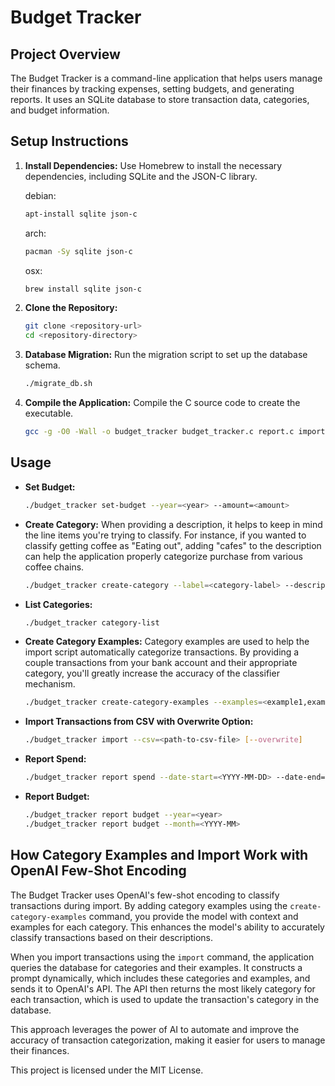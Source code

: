 # Budget Tracker

## Project Overview

The Budget Tracker is a command-line application that helps users manage their finances by tracking expenses, setting budgets, and generating reports. It uses an SQLite database to store transaction data, categories, and budget information.

## Setup Instructions

1. **Install Dependencies:**
   Use Homebrew to install the necessary dependencies, including SQLite and the JSON-C library.

   debian:

   ```bash
   apt-install sqlite json-c
   ```

   arch:

   ```bash
   pacman -Sy sqlite json-c
   ```

   osx:

   ```bash
   brew install sqlite json-c
   ```

2. **Clone the Repository:**

   ```bash
   git clone <repository-url>
   cd <repository-directory>
   ```

3. **Database Migration:**
   Run the migration script to set up the database schema.

   ```bash
   ./migrate_db.sh
   ```

4. **Compile the Application:**
   Compile the C source code to create the executable.
   ```bash
   gcc -g -O0 -Wall -o budget_tracker budget_tracker.c report.c import.c category.c -lsqlite3 -ljson-c -lcurl
   ```

## Usage

- **Set Budget:**

  ```bash
  ./budget_tracker set-budget --year=<year> --amount=<amount>
  ```

- **Create Category:**
  When providing a description, it helps to keep in mind the line items you're trying to classify. For instance, if you
  wanted to classify getting coffee as "Eating out", adding "cafes" to the description can help the application properly
  categorize purchase from various coffee chains.

  ```bash
  ./budget_tracker create-category --label=<category-label> --description=<category-description>
  ```

- **List Categories:**

  ```bash
  ./budget_tracker category-list
  ```

- **Create Category Examples:**
  Category examples are used to help the import script automatically categorize transactions. By providing a couple transactions from your bank account and their appropriate category, you'll greatly increase the accuracy of the classifier mechanism.

  ```bash
  ./budget_tracker create-category-examples --examples=<example1,example2> --category-id=<category-id>
  ```

- **Import Transactions from CSV with Overwrite Option:**

  ```bash
  ./budget_tracker import --csv=<path-to-csv-file> [--overwrite]
  ```

- **Report Spend:**

  ```bash
  ./budget_tracker report spend --date-start=<YYYY-MM-DD> --date-end=<YYYY-MM-DD> [--agg=<yearly|monthly>]
  ```

- **Report Budget:**
  ```bash
  ./budget_tracker report budget --year=<year>
  ./budget_tracker report budget --month=<YYYY-MM>
  ```

## How Category Examples and Import Work with OpenAI Few-Shot Encoding

The Budget Tracker uses OpenAI's few-shot encoding to classify transactions during import. By adding category examples using the `create-category-examples` command, you provide the model with context and examples for each category. This enhances the model's ability to accurately classify transactions based on their descriptions.

When you import transactions using the `import` command, the application queries the database for categories and their examples. It constructs a prompt dynamically, which includes these categories and examples, and sends it to OpenAI's API. The API then returns the most likely category for each transaction, which is used to update the transaction's category in the database.

This approach leverages the power of AI to automate and improve the accuracy of transaction categorization, making it easier for users to manage their finances.

This project is licensed under the MIT License.
